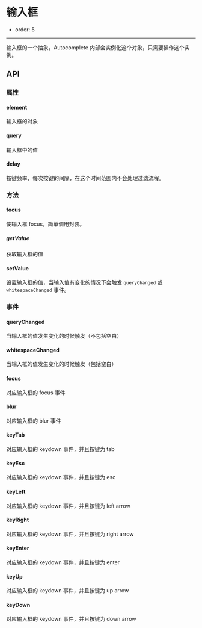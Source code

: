 # 输入框

- order: 5

---

输入框的一个抽象，Autocomplete 内部会实例化这个对象，只需要操作这个实例。

## API

### 属性

#### element

输入框的对象

#### query

输入框中的值

#### delay

按键频率，每次按键的间隔，在这个时间范围内不会处理过滤流程。

### 方法

#### focus

使输入框 focus，简单调用封装。

##### getValue

获取输入框的值

#### setValue

设置输入框的值，当输入值有变化的情况下会触发 `queryChanged` 或 `whitespaceChanged` 事件。

### 事件

#### queryChanged

当输入框的值发生变化的时候触发（不包括空白）

#### whitespaceChanged

当输入框的值发生变化的时候触发（包括空白）

#### focus

对应输入框的 focus 事件

#### blur

对应输入框的 blur 事件

#### keyTab

对应输入框的 keydown 事件，并且按键为 tab

#### keyEsc

对应输入框的 keydown 事件，并且按键为 esc

#### keyLeft

对应输入框的 keydown 事件，并且按键为 left arrow

#### keyRight

对应输入框的 keydown 事件，并且按键为 right arrow

#### keyEnter

对应输入框的 keydown 事件，并且按键为 enter

#### keyUp

对应输入框的 keydown 事件，并且按键为 up arrow

#### keyDown

对应输入框的 keydown 事件，并且按键为 down arrow

